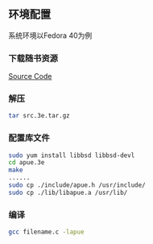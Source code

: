 ## 环境配置

系统环境以Fedora 40为例

### 下载随书资源

[Source Code](http://www.apuebook.com/code3e.html)

### 解压
```bash
tar src.3e.tar.gz
```
### 配置库文件

```bash
sudo yum install libbsd libbsd-devl
cd apue.3e
make
......
sudo cp ./include/apue.h /usr/include/
sudo cp ./lib/libapue.a /usr/lib/
```

### 编译
```bash
gcc filename.c -lapue
```

